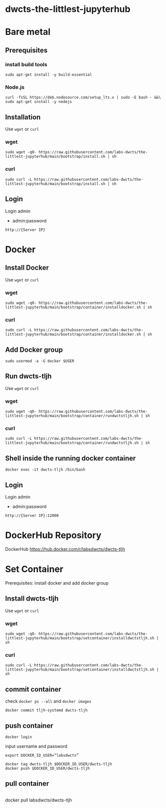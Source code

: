 # dwcts-the-littlest-jupyterhub

# Bare metal

## Prerequisites
### install build tools
```
sudo apt-get install -y build-essential
```
### Node.js
```
curl -fsSL https://deb.nodesource.com/setup_lts.x | sudo -E bash - &&\
sudo apt-get install -y nodejs
```

## Installation
Use `wget` or `curl`
### wget
```
sudo wget -qO- https://raw.githubusercontent.com/labs-dwcts/the-littlest-jupyterhub/main/bootstrap/install.sh | sh
```


### curl
```
sudo curl -L https://raw.githubusercontent.com/labs-dwcts/the-littlest-jupyterhub/main/bootstrap/install.sh | sh
```

## Login
Login admin
 - admin:password
```
http://{Server IP}
```

# Docker

## Install Docker

Use `wget` or `curl`
### wget
```
sudo wget -qO- https://raw.githubusercontent.com/labs-dwcts/the-littlest-jupyterhub/main/bootstrap/container/installdocker.sh | sh
```

### curl
```
sudo curl -L https://raw.githubusercontent.com/labs-dwcts/the-littlest-jupyterhub/main/bootstrap/container/installdocker.sh | sh
```

## Add Docker group
```
sudo usermod -a -G docker $USER
```

## Run dwcts-tljh

Use `wget` or `curl`
### wget
```
sudo wget -qO- https://raw.githubusercontent.com/labs-dwcts/the-littlest-jupyterhub/main/bootstrap/container/rundwctstljh.sh | sh
```

### curl
```
sudo curl -L https://raw.githubusercontent.com/labs-dwcts/the-littlest-jupyterhub/main/bootstrap/container/rundwctstljh.sh | sh
```

## Shell inside the running docker container
```
docker exec -it dwcts-tljh /bin/bash
```

## Login
Login admin
 - admin:password
```
http://{Server IP}:12000
```


# DockerHub Repository
DockerHub
https://hub.docker.com/r/labsdwcts/dwcts-tljh

# Set Container

Prerequisites: install docker and add docker group

## Install dwcts-tljh
Use `wget` or `curl`
### wget
```
sudo wget -qO- https://raw.githubusercontent.com/labs-dwcts/the-littlest-jupyterhub/main/bootstrap/setcontainer/installdwctstljh.sh | sh
```

### curl
```
sudo curl -L https://raw.githubusercontent.com/labs-dwcts/the-littlest-jupyterhub/main/bootstrap/setcontainer/installdwctstljh.sh | sh
```

## commit container
check `docker ps --all` and `docker images`
```
docker commit tljh-systemd dwcts-tljh
```

## push container
```
docker login
```
input username and password

```
export DOCKER_ID_USER=“labsdwcts”
```

```
docker tag dwcts-tljh $DOCKER_ID_USER/dwcts-tljh
docker push $DOCKER_ID_USER/dwcts-tljh
```

## pull container
```
```
docker pull labsdwcts/dwcts-tljh
```